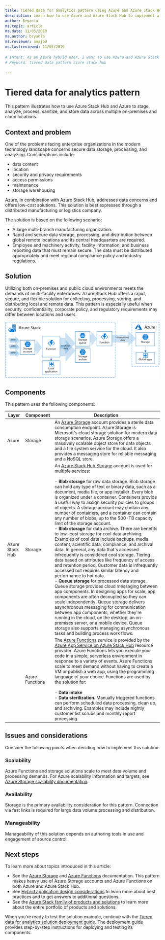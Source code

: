 ```yaml
---
title: Tiered data for analytics pattern using Azure and Azure Stack Hub
description: Learn how to use Azure and Azure Stack Hub to implement a tiered data solution across the hybrid cloud.
author: BryanLa
ms.topic: article
ms.date: 11/05/2019
ms.author: bryanla
ms.reviewer: anajod
ms.lastreviewed: 11/05/2019

# Intent: As an Azure hybrid user, I want to use Azure and Azure Stack Hub to implement a tiered data solution across the hybrid cloud.
# Keyword: tiered data pattern azure stack hub

---
```


# Tiered data for analytics pattern

This pattern illustrates how to use Azure Stack Hub and Azure to stage, analyze, process, sanitize, and store data across multiple on-premises and cloud locations.

## Context and problem

One of the problems facing enterprise organizations in the modern technology landscape concerns secure data storage, processing, and analyzing. Considerations include:

- data content
- location
- security and privacy requirements
- access permissions
- maintenance
- storage warehousing

Azure, in combination with Azure Stack Hub, addresses data concerns and offers low-cost solutions. This solution is best expressed through a distributed manufacturing or logistics company.

The solution is based on the following scenario:

- A large multi-branch manufacturing organization.
- Rapid and secure data storage, processing, and distribution between global remote locations and its central headquarters are required.
- Employee and machinery activity, facility information, and business reporting data that must remain secure. The data must be distributed appropriately and meet regional compliance policy and industry regulations.

## Solution

Utilizing both on-premises and public cloud environments meets the demands of multi-facility enterprises. Azure Stack Hub offers a rapid, secure, and flexible solution for collecting, processing, storing, and distributing local and remote data. This pattern is especially useful when security, confidentiality, corporate policy, and regulatory requirements may differ between locations and users.

![Tiered data pattern for analytics solution architecture](media/pattern-tiered-data-analytics/solution-architecture.png)

## Components

This pattern uses the following components:

| Layer | Component | Description |
|----------|-----------|-------------|
| Azure | Storage | An [Azure Storage](/azure/storage/) account provides a sterile data consumption endpoint. Azure Storage is Microsoft's cloud storage solution for modern data storage scenarios. Azure Storage offers a massively scalable object store for data objects and a file system service for the cloud. It also provides a messaging store for reliable messaging and a NoSQL store. |
| Azure Stack Hub | Storage | An [Azure Stack Hub Storage](/azure-stack/user/azure-stack-storage-overview) account is used for multiple services:<br><br>- **Blob storage** for raw data storage. Blob storage can hold any type of text or binary data, such as a document, media file, or app installer. Every blob is organized under a container. Containers provide a useful way to assign security policies to groups of objects. A storage account may contain any number of containers, and a container can contain any number of blobs, up to the 500-TB capacity limit of the storage account.<br>- **Blob storage** for data archive. There are benefits to low-cost storage for cool data archiving. Examples of cool data include backups, media content, scientific data, compliance, and archival data. In general, any data that's accessed infrequently is considered cool storage. Tiering data based on attributes like frequency of access and retention period. Customer data is infrequently accessed but requires similar latency and performance to hot data.<br>- **Queue storage** for processed data storage. Queue storage provides cloud messaging between app components. In designing apps for scale, app components are often decoupled so they can scale independently. Queue storage delivers asynchronous messaging for communication between app components, whether they're running in the cloud, on the desktop, an on-premises server, or a mobile device. Queue storage also supports managing asynchronous tasks and building process work flows. |
| | Azure Functions | The [Azure Functions](/azure/azure-functions/) service is provided by the [Azure App Service on Azure Stack Hub](/azure-stack/operator/azure-stack-app-service-overview) resource provider. Azure Functions lets you execute your code in a simple, serverless environment in response to a variety of events. Azure Functions scale to meet demand without having to create a VM or publish a web app, using the programming language of your choice. Functions are used by the solution for:<br><br>- **Data intake**<br>- **Data sterilization.** Manually triggered functions can perform scheduled data processing, clean up, and archiving. Examples may include nightly customer list scrubs and monthly report processing.|

## Issues and considerations

Consider the following points when deciding how to implement this solution:

### Scalability

Azure Functions and storage solutions scale to meet data volume and processing demands. For Azure scalability information and targets, see [Azure Storage scalability documentation](/azure/storage/common/storage-scalability-targets).

### Availability

Storage is the primary availability consideration for this pattern. Connection via fast links is required for large data volume processing and distribution.

### Manageability

Manageability of this solution depends on authoring tools in use and engagement of source control.

## Next steps

To learn more about topics introduced in this article:

- See the [Azure Storage](/azure/storage/) and [Azure Functions](/azure/azure-functions/) documentation. This pattern makes heavy use of Azure Storage accounts and Azure Functions on both Azure and Azure Stack Hub.
- See [Hybrid application design considerations](overview-app-design-considerations.md) to learn more about best practices and to get answers to additional questions.
- See the [Azure Stack family of products and solutions](/azure-stack) to learn more about the entire portfolio of products and solutions.

When you're ready to test the solution example, continue with the [Tiered data for analytics solution deployment guide](https://aka.ms/tiereddatadeploy). The deployment guide provides step-by-step instructions for deploying and testing its components.
